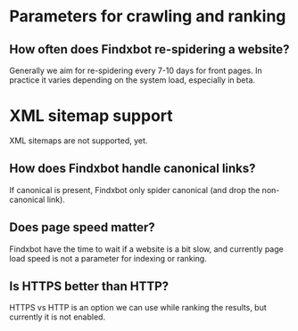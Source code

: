 # Parameters for crawling and ranking

## How often does Findxbot re-spidering a website?  
Generally we aim for re-spidering every 7-10 days for front pages. In practice it varies depending on the system load, especially in beta.  

# XML sitemap support
XML sitemaps are not supported, yet.  

## How does Findxbot handle canonical links?
If canonical is present, Findxbot only spider canonical (and drop the non-canonical link).  

## Does page speed matter?  
Findxbot have the time to wait if a website is a bit slow, and currently page load speed is not a parameter for indexing or ranking. 

## Is HTTPS better than HTTP?  
HTTPS vs HTTP is an option we can use while ranking the results, but currently it is not enabled.
